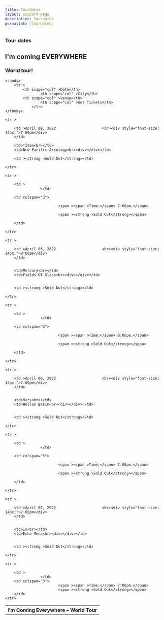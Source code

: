 ```yaml
---
title: Tourdates
layout: support-page
description: Tourdates
permalink: /tourdates/
---
```


<html lang="en">

<body>
<div class="container">
  <h3>Tour dates</h3>
  <h2>I'm coming EVERYWHERE</h2>
  <h3>World tour!</h3>
  
  <table cellspacing="0">
	  <tbody>
	<tr>
		<th colspan="4" >
			I’m Coming Everywhere – World Tour<br>		</th>
	</tr>	
</tbody>
	  
	<tbody>
		<tr >
			<th scope="col" >Date</th>
					<th scope="col" >City</th>
			<th scope="col" >Venue</th>
					<th scope="col" >Get Tickets</th>
				</tr>
	</tbody>
	


<tbody>
	
	<tr >
	
		<td >April 02, 2022						<br><div style="font-size: 14px;">7:00pm</div>
		</td>
		
		<td>Titan<br></td>
		<td>New Pacific Arcology<br><div></div></td>

		<td ><strong >Sold Out</strong></td>
		
	</tr>
	
	<tr >
	
		<td >
					</td>
		
		<td colspan="3">
		
							<span ><span >Time:</span> 7:00pm.</span>

							<span ><strong >Sold Out</strong></span>

		</td>
	
	</tr>
</tbody>	

<tbody>
	
	<tr >
	
		<td >April 03, 2022						<br><div style="font-size: 14px;">8:00pm</div>
		</td>
		
		
		<td>Mercury<br></td>
		<td>Fields Of Glass<br><div></div></td>
		
	                
		<td ><strong >Sold Out</strong></td>
		
	</tr>
	
	<tr >
	
		<td >
					</td>
		
		<td colspan="3">
		
							<span ><span >Time:</span> 8:00pm.</span>

							<span ><strong >Sold Out</strong></span>
	
		</td>
	
	</tr>
</tbody>	

<tbody>
	
	<tr >
	
		<td >April 06, 2022						<br><div style="font-size: 14px;">7:00pm</div>
		</td>
		
		
		<td>Mars<br></td>
		<td>Hellas Basin<br><div></div></td>
		
	                
		<td ><strong >Sold Out</strong></td>
		
	</tr>
	
	<tr >
	
		<td >
					</td>
		
		<td colspan="3">
		
							<span ><span >Time:</span> 7:00pm.</span>
						
							<span ><strong >Sold Out</strong></span>

		</td>
	
	</tr>
</tbody>	

<tbody>
	
	<tr >
	
		<td >April 07, 2022						<br><div style="font-size: 14px;">7:00pm</div>
		</td>
		
		
		<td>Io<br></td>
		<td>Echo Mesa<br><div></div></td>
		
	                
		<td ><strong >Sold Out</strong></td>
		
	</tr>
	
	<tr >

		<td >
					</td>
		<td colspan="3">
							<span ><span >Time:</span> 7:00pm.</span>
							<span ><strong >Sold Out</strong></span>
		</td>
	</tr>
</tbody>	
</table>
</div>
</body>
</html> 
